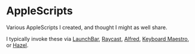 # AppleScripts

Various AppleScripts I created, and thought I might as well share.

I typically invoke these via [LaunchBar](https://www.obdev.at/products/launchbar/), [Raycast](https://www.raycast.com), [Alfred](https://www.alfredapp.com), [Keyboard Maestro](https://www.keyboardmaestro.com/), or [Hazel](https://www.noodlesoft.com).